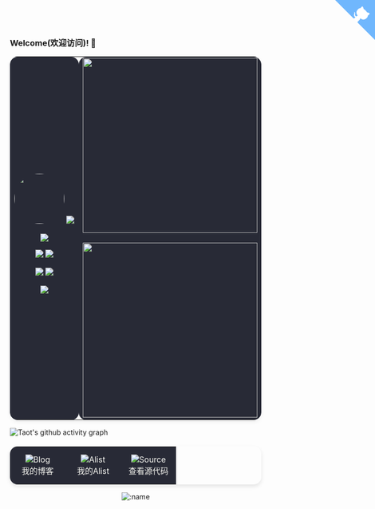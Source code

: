 <a href="https://" class="github-corner" aria-label="View source on GitHub"><svg width="80" height="80" viewBox="0 0 250 250" style="fill:#70B7FD; color:#fff; position: absolute; top: 0; border: 0; right: 0;" aria-hidden="true"><path d="M0,0 L115,115 L130,115 L142,142 L250,250 L250,0 Z"/><path d="M128.3,109.0 C113.8,99.7 119.0,89.6 119.0,89.6 C122.0,82.7 120.5,78.6 120.5,78.6 C119.2,72.0 123.4,76.3 123.4,76.3 C127.3,80.9 125.5,87.3 125.5,87.3 C122.9,97.6 130.6,101.9 134.4,103.2" fill="currentColor" style="transform-origin: 130px 106px;" class="octo-arm"/><path d="M115.0,115.0 C114.9,115.1 118.7,116.5 119.8,115.4 L133.7,101.6 C136.9,99.2 139.9,98.4 142.2,98.6 C133.8,88.0 127.5,74.4 143.8,58.0 C148.5,53.4 154.0,51.2 159.7,51.0 C160.3,49.4 163.2,43.6 171.4,40.1 C171.4,40.1 176.1,42.5 178.8,56.2 C183.1,58.6 187.2,61.8 190.9,65.4 C194.5,69.0 197.7,73.2 200.1,77.6 C213.8,80.2 216.3,84.9 216.3,84.9 C212.7,93.1 206.9,96.0 205.4,96.6 C205.1,102.4 203.0,107.8 198.3,112.5 C181.9,128.9 168.3,122.5 157.7,114.1 C157.9,116.9 156.7,120.9 152.7,124.9 L141.0,136.5 C139.8,137.7 141.6,141.9 141.8,141.8 Z" fill="currentColor" class="octo-body"/></svg></a><style>.github-corner:hover .octo-arm{animation:octocat-wave 560ms ease-in-out}@keyframes octocat-wave{0%,100%{transform:rotate(0)}20%,60%{transform:rotate(-25deg)}40%,80%{transform:rotate(10deg)}}@media (max-width:500px){.github-corner:hover .octo-arm{animation:none}.github-corner .octo-arm{animation:octocat-wave 560ms ease-in-out}}</style>

### Welcome(欢迎访问)! 👋

<div align="center">
  <table border="0" cellspacing="0" cellpadding="10" style="border-radius: 15px; overflow: hidden; box-shadow: 0 4px 8px rgba(0,0,0,0.05);">
    <tr>
      <td align="center" width="50%" style="background-color: #282a36; border-radius: 15px;">
        <img src="https://avatars.githubusercontent.com/u/147895238?v=4" width="100" height="100" style="border-radius: 50%;" />
       <img src="https://readme-typing-svg.demolab.com/?lines=👋+Hi+there!+I'm+tkzzzzzz6." />
        <p>
          <a href="mailto:tk2535550189@gmail.com">
            <img src="https://img.shields.io/badge/Email-tk2535550189%40gmail.com-blue?style=flat-square&logo=gmail"/>
          </a>
        </p>
        <p>
          <img src="https://img.shields.io/badge/Birthday-2004--12--09-ff69b4?style=flat-square&logo=birthday"/>
          <img src="https://img.shields.io/badge/Location-Ya'an-success?style=flat-square&logo=google-maps"/>
        </p>
        <p>
          <img src="https://img.shields.io/github/followers/tkzzzzzz6?color=brightgreen&style=flat-square&logo=github&label=关注我" />
          <img src="https://img.shields.io/badge/Python-green?style=flat-square&logo=python" />
        </p>
        <p>
          <img src="https://img.shields.io/badge/WeChat-f784958034-brightgreen?style=flat-square&logo=wechat" />
        </p>
      </td>
      <td width="50%" align="center" style="background-color: #282a36; border-radius: 15px;">
        <a href="#"><img src="https://github-readme-stats.vercel.app/api?username=tkzzzzzz6&show_icons=true&theme=dracula&border_radius=15" width="350"></a>
        <br><br>
        <a href="#"><img src="https://github-readme-stats.vercel.app/api/top-langs/?username=tkzzzzzz6&border_radius=15&theme=dracula&layout=compact" width="350"></a>
      </td>
    </tr>
  </table>
</div>

![Taot's github activity graph](https://github-readme-activity-graph.vercel.app/graph?username=tkzzzzzz6&theme=xcode)

<div align="center" style="margin-top: 20px;">
  <table width="100%" border="0" style="border-radius: 15px; overflow: hidden; box-shadow: 0 4px 8px rgba(0,0,0,0.1);">
    <tr style="background-color: #282a36;">
      <td align="center" width="33%" style="padding: 15px;">
        <a href="https://ke-tan.asia/" style="text-decoration: none; color: #f8f8f2;">
          <div>
            <img src="https://img.shields.io/badge/📝-Blog-ff69b4?style=for-the-badge" alt="Blog" /><br>
            <span>我的博客</span>
          </div>
        </a>
      </td>
      <td align="center" width="33%" style="padding: 15px;">
        <a href="https://tk-yunpan.asia/" style="text-decoration: none; color: #f8f8f2;">
          <div>
            <img src="https://img.shields.io/badge/📁-Alist-brightgreen?style=for-the-badge" alt="Alist" /><br>
            <span>我的Alist</span>
          </div>
        </a>
      </td>
      <td align="center" width="33%" style="padding: 15px;">
        <a href="https://github.com/tkzzzzzz6/tkzzzzzz6" style="text-decoration: none; color: #f8f8f2;">
          <div>
            <img src="https://img.shields.io/badge/👨‍💻-Source-blue?style=for-the-badge" alt="Source" /><br>
            <span>查看源代码</span>
          </div>
        </a>
      </td>
    </tr>
  </table>
</div>

<div align="center">
 <img src="https://count.getloli.com/@tkzzzzzz6?name=tkzzzzzz6&theme=rule34&padding=8&offset=0&align=top&scale=1&pixelated=1&darkmode=auto" alt=":name">
</div>
